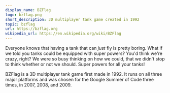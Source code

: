 ```yaml
---
display_name: BZFlag
logo: bzflag.png
short_description: 3D multiplayer tank game created in 1992
topic: bzflag
url: https://bzflag.org
wikipedia_url: https://en.wikipedia.org/wiki/BZFlag
---
```

Everyone knows that having a tank that can _just_ fly is pretty boring. What if we told you tanks could be equipped with super powers? You'd think we're crazy, right? We were so busy thinking on how we could, that we didn't stop to think whether or not we should. Super powers for all your tanks!

BZFlag is a 3D multiplayer tank game first made in 1992. It runs on all three major platforms and was chosen for the Google Summer of Code three times, in 2007, 2008, and 2009.
